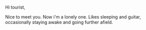 Hi tourist,

Nice to meet you. 
Now i'm a lonely one. Likes sleeping and guitar, occasionally staying awake and going further afield. 


